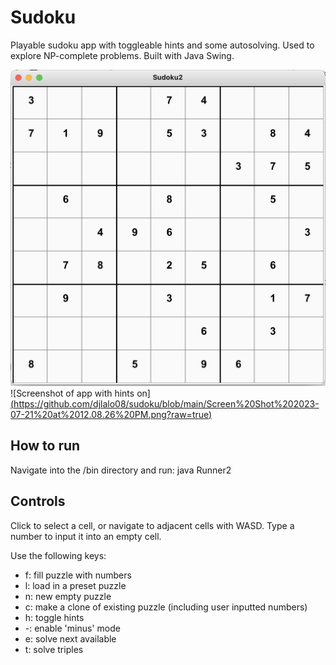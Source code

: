 # Sudoku
Playable sudoku app with toggleable hints and some autosolving. Used to explore NP-complete problems.
Built with Java Swing.

![Screenshot of app with hints off](https://github.com/djlalo08/sudoku/blob/main/Screen%20Shot%202023-07-21%20at%2012.08.26%20PM.png?raw=true)
![Screenshot of app with hints on][(https://github.com/djlalo08/sudoku/blob/main/Screen%20Shot%202023-07-21%20at%2012.08.26%20PM.png?raw=true)](https://github.com/djlalo08/sudoku/blob/main/Screen%20Shot%202023-07-21%20at%2012.07.48%20PM.png?raw=true)

## How to run

Navigate into the /bin directory and run: java Runner2

## Controls

Click to select a cell, or navigate to adjacent cells with WASD.
Type a number to input it into an empty cell.

Use the following keys:
- f: fill puzzle with numbers
- l: load in a preset puzzle
- n: new empty puzzle
- c: make a clone of existing puzzle (including user inputted numbers)
- h: toggle hints
- -: enable 'minus' mode
- e: solve next available
- t: solve triples
